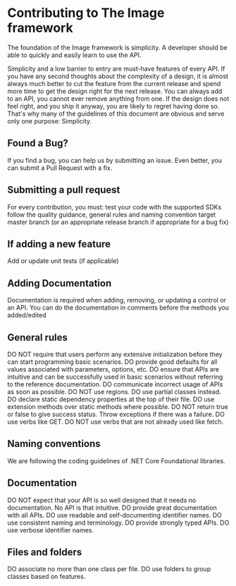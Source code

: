 <h1>Contributing to The Image framework</h1>

The foundation of the Image framework is simplicity. A developer should be able to quickly and easily learn to use the API.

Simplicity and a low barrier to entry are must-have features of every API. If you have any second thoughts about the complexity of a design, it is almost always much better to cut the feature from the current release and spend more time to get the design right for the next release.
You can always add to an API, you cannot ever remove anything from one. If the design does not feel right, and you ship it anyway, you are likely to regret having done so.
That's why many of the guidelines of this document are obvious and serve only one purpose: Simplicity.

<h2>Found a Bug?</h2>
If you find a bug, you can help us by submitting an issue. Even better, you can submit a Pull Request with a fix.

<h2>Submitting a pull request</h2>

For every contribution, you must:
test your code with the supported SDKs
follow the quality guidance, general rules and naming convention
target master branch (or an appropriate release branch if appropriate for a bug fix)

<h2>If adding a new feature</h2>
Add or update unit tests (if applicable)

<h2>Adding Documentation</h2>
Documentation is required when adding, removing, or updating a control or an API. You can do the documentation in comments before the methods you added/edited

<h2>General rules</h2>
DO NOT require that users perform any extensive initialization before they can start programming basic scenarios.
DO provide good defaults for all values associated with parameters, options, etc.
DO ensure that APIs are intuitive and can be successfully used in basic scenarios without referring to the reference documentation.
DO communicate incorrect usage of APIs as soon as possible.
DO NOT use regions. DO use partial classes instead.
DO declare static dependency properties at the top of their file.
DO use extension methods over static methods where possible.
DO NOT return true or false to give success status. Throw exceptions if there was a failure.
DO use verbs like GET.
DO NOT use verbs that are not already used like fetch.

<h2>Naming conventions</h2>
We are following the coding guidelines of .NET Core Foundational libraries.

<h2>Documentation</h2>
DO NOT expect that your API is so well designed that it needs no documentation. No API is that intuitive.
DO provide great documentation with all APIs.
DO use readable and self-documenting identifier names.
DO use consistent naming and terminology.
DO provide strongly typed APIs.
DO use verbose identifier names.

<h2>Files and folders</h2>
DO associate no more than one class per file.
DO use folders to group classes based on features.

